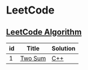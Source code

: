 # LeetCode
## [LeetCode Algorithm](https://leetcode.com/problemset/algorithms/)
| id | Title | Solution |
|----| ----- | -------- |
|1|[Two Sum](https://leetcode.com/problems/two-sum/) | [C++](./twoSum/twoSum.cpp)
